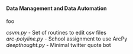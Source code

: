 #### Data Management and Data Automation </h4></th>

foo


*csvm.py*          - Set of routines to edit csv files  
*arc-polyline.py*  - School assignment to use ArcPy  
*deepthought.py*   - Minimal twitter quote bot  





